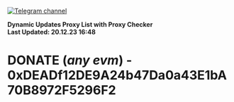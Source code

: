 [![Telegram channel](https://img.shields.io/endpoint?url=https://runkit.io/damiankrawczyk/telegram-badge/branches/master?url=https://t.me/n4z4v0d)](https://t.me/n4z4v0d) 

**Dynamic Updates Proxy List with Proxy Checker**  
**Last Updated: 20.12.23 16:48**

# DONATE (_any evm_) - 0xDEADf12DE9A24b47Da0a43E1bA70B8972F5296F2
